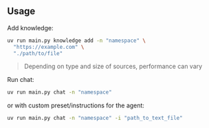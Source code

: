 ## Usage

Add knowledge:

```bash
uv run main.py knowledge add -n "namespace" \
  "https://example.com" \
  "./path/to/file"
```

> Depending on type and size of sources, performance can vary

Run chat:

```bash
uv run main.py chat -n "namespace"
```

or with custom preset/instructions for the agent:

```bash
uv run main.py chat -n "namespace" -i "path_to_text_file"
```
